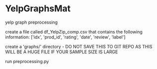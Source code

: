 # YelpGraphsMat
yelp graph preprocessing

create a file called df_YelpZip_comp.csv that contains the following information:
['idx', 'prod_id', 'rating', 'date', 'review', 'label'] 

create a 'graphs/' directory - DO NOT SAVE THIS TO GIT REPO AS THIS WILL BE A HUGE FILE IF YOUR SAMPLE SIZE IS LARGE

run preprocessing.py
